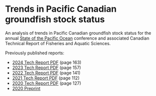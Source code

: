 # Trends in Pacific Canadian groundfish stock status

An analysis of trends in Pacific Canadian groundfish stock status for the annual [State of the Pacific Ocean](https://www.dfo-mpo.gc.ca/oceans/soto-rceo/index-eng.html) conference and associated Canadian Technical Report of Fisheries and Aquatic Sciences.

Previously published reports:

* [2024 Tech Report PDF](https://doi.org/10.60825/hxdg-q818) (page 163)
* [2023 Tech Report PDF](https://waves-vagues.dfo-mpo.gc.ca/library-bibliotheque/41260879.pdf) (page 157)
* [2022 Tech Report PDF](https://waves-vagues.dfo-mpo.gc.ca/library-bibliotheque/41199248.pdf) (page 141)
* [2021 Tech Report PDF](https://waves-vagues.dfo-mpo.gc.ca/library-bibliotheque/41067113.pdf) (page 112)
* [2020 Tech Report PDF](https://waves-vagues.dfo-mpo.gc.ca/library-bibliotheque/4098297x.pdf) (page 127)
* [2020 Preprint](https://doi.org/10.1101/2021.12.13.472502)
